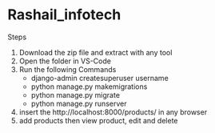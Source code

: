 # Rashail_infotech

Steps
1. Download the zip file and extract with any tool
2. Open the folder in VS-Code 
3. Run the following Commands
    - django-admin createsuperuser username
    - python manage.py makemigrations
    - python manage.py migrate
    - python manage.py runserver
4. insert the http://localhost:8000/products/ in any browser 
5. add products then view product, edit and delete 
